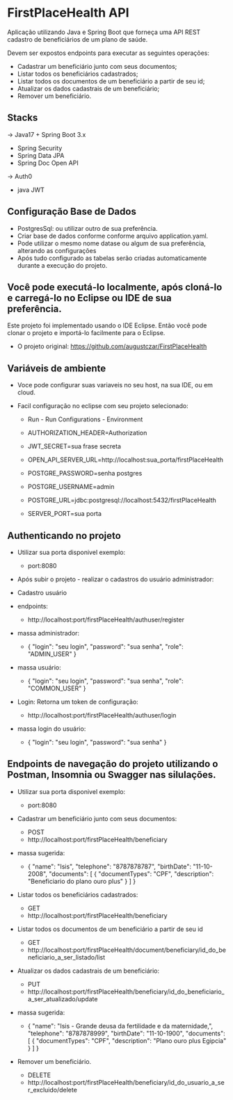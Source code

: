 # FirstPlaceHealth API

Aplicação utilizando Java e Spring Boot que forneça uma API REST cadastro
de beneficiários de um plano de saúde.

Devem ser expostos endpoints para executar as seguintes operações:
- Cadastrar um beneficiário junto com seus documentos;
- Listar todos os beneficiários cadastrados;
- Listar todos os documentos de um beneficiário a partir de seu id;
- Atualizar os dados cadastrais de um beneficiário;
- Remover um beneficiário.

## Stacks
-> Java17 + Spring Boot 3.x<br />
- Spring Security
- Spring Data JPA
- Spring Doc Open API

-> Auth0<br />
- java JWT

## Configuração Base de Dados
- PostgresSql: ou utilizar outro de sua preferência.
- Criar base de dados conforme conforme arquivo application.yaml.
- Pode utilizar o mesmo nome datase ou algum de sua preferência, alterando as configurações 
- Após tudo configurado as tabelas serão criadas automaticamente durante a execução do projeto.


## Você pode executá-lo localmente, após cloná-lo e carregá-lo no Eclipse ou IDE de sua  preferência.
Este projeto foi implementado usando o IDE Eclipse.
Então você pode clonar o projeto e importá-lo facilmente para o Eclipse.

- O projeto original:
https://github.com/augustczar/FirstPlaceHealth

## Variáveis de ambiente
- Voce pode configurar suas variaveis no seu host, na sua IDE, ou em cloud.
- Facil configuração no eclipse com seu projeto selecionado:
	- Run - Run Configurations - Environment

	* AUTHORIZATION_HEADER=Authorization
	
	
	* JWT_SECRET=sua frase secreta  
	* OPEN_API_SERVER_URL=http://localhost:sua_porta/firstPlaceHealth 
	* POSTGRE_PASSWORD=senha postgres  
	* POSTGRE_USERNAME=admin  
	* POSTGRE_URL=jdbc:postgresql://localhost:5432/firstPlaceHealth  
	* SERVER_PORT=sua porta

## Authenticando no projeto
 - Utilizar sua porta disponivel exemplo: 
	- port:8080  

 - Após subir o projeto - realizar o cadastros do usuário administrador:  
 - Cadastro usuário

  
 - endpoints:
	- http://localhost:port/firstPlaceHealth/authuser/register
	  
 - massa administrador:
	- {
    "login": "seu login",
    "password": "sua senha",
    "role": "ADMIN_USER"
}  


- massa usuário:
	- {
    "login": "seu login",
    "password": "sua senha",
    "role": "COMMON_USER"
}  


 - Login: Retorna um token de configuração:
	- http://localhost:port/firstPlaceHealth/authuser/login  

 - massa login do usuário:
	- {
    "login": "seu login",
    "password": "sua senha"
}  


## Endpoints de navegação do projeto utilizando o Postman, Insomnia ou Swagger nas silulações.
 - Utilizar sua porta disponivel exemplo: 
	- port:8080  
	
- Cadastrar um beneficiário junto com seus documentos:
	- POST
	- http://localhost:port/firstPlaceHealth/beneficiary

 - massa sugerida:
	
	- {
  "name": "Isis",
  "telephone": "8787878787",
  "birthDate": "11-10-2008",
  "documents": [
    {
      "documentTypes": "CPF",
      "description": "Beneficiario do plano ouro plus"
    }
  ]
}  

 	
- Listar todos os beneficiários cadastrados:
	- GET
	- http://localhost:port/firstPlaceHealth/beneficiary  


- Listar todos os documentos de um beneficiário a partir de seu id
	- GET
	- http://localhost:port/firstPlaceHealth/document/beneficiary/id_do_beneficiario_a_ser_listado/list  


- Atualizar os dados cadastrais de um beneficiário:
	- PUT
	- http://localhost:port/firstPlaceHealth/beneficiary/id_do_beneficiario_a_ser_atualizado/update

 - massa sugerida:
	
	- {
  "name": "Isis - Grande deusa da fertilidade e da maternidade,",
  "telephone": "8787878999",
  "birthDate": "11-10-1900",
  "documents": [
    {
      "documentTypes": "CPF",
      "description": "Plano ouro plus Egipcia"
    }
  ]
}  


- Remover um beneficiário.
	- DELETE
	- http://localhost:port/firstPlaceHealth/beneficiary/id_do_usuario_a_ser_excluido/delete
